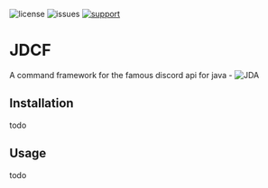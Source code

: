 ![license](https://img.shields.io/github/license/MrIvanPlays/JDCF.svg?style=for-the-badge)
![issues](https://img.shields.io/github/issues/MrIvanPlays/JDCF.svg?style=for-the-badge)
[![support](https://img.shields.io/discord/493674712334073878.svg?colorB=Blue&logo=discord&label=Support&style=for-the-badge)](https://mrivanplays.com/discord)

# JDCF

A command framework for the famous discord api for java - ![JDA](https://github.com/DV8FromTheWorld/JDA)

## Installation

todo

## Usage

todo